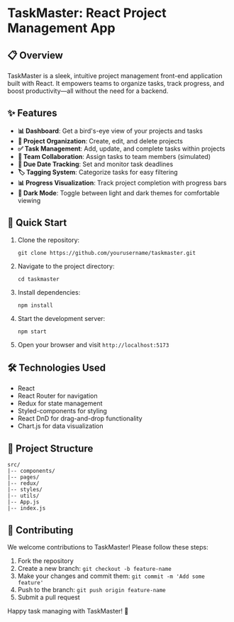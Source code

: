 # TaskMaster: React Project Management App

## 📋 Overview

TaskMaster is a sleek, intuitive project management front-end application built with React. It empowers teams to organize tasks, track progress, and boost productivity—all without the need for a backend.

## ✨ Features

- **📊 Dashboard**: Get a bird's-eye view of your projects and tasks
- **📁 Project Organization**: Create, edit, and delete projects
- **✅ Task Management**: Add, update, and complete tasks within projects
- **👥 Team Collaboration**: Assign tasks to team members (simulated)
- **📅 Due Date Tracking**: Set and monitor task deadlines
- **🏷️ Tagging System**: Categorize tasks for easy filtering
- **📊 Progress Visualization**: Track project completion with progress bars
- **🌙 Dark Mode**: Toggle between light and dark themes for comfortable viewing

## 🚀 Quick Start

1. Clone the repository:
   ```
   git clone https://github.com/yourusername/taskmaster.git
   ```

2. Navigate to the project directory:
   ```
   cd taskmaster
   ```

3. Install dependencies:
   ```
   npm install
   ```

4. Start the development server:
   ```
   npm start
   ```

5. Open your browser and visit `http://localhost:5173`

## 🛠️ Technologies Used

- React
- React Router for navigation
- Redux for state management
- Styled-components for styling
- React DnD for drag-and-drop functionality
- Chart.js for data visualization

## 📁 Project Structure

```
src/
|-- components/
|-- pages/
|-- redux/
|-- styles/
|-- utils/
|-- App.js
|-- index.js
```

## 🤝 Contributing

We welcome contributions to TaskMaster! Please follow these steps:

1. Fork the repository
2. Create a new branch: `git checkout -b feature-name`
3. Make your changes and commit them: `git commit -m 'Add some feature'`
4. Push to the branch: `git push origin feature-name`
5. Submit a pull request


Happy task managing with TaskMaster! 🎉
